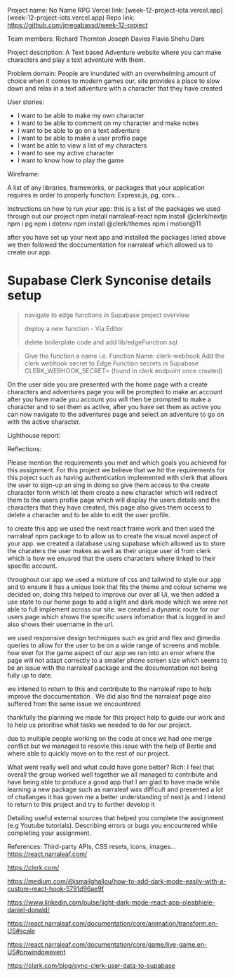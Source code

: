 Project name: No Name RPG
Vercel link: [week-12-project-iota.vercel.app] (week-12-project-iota.vercel.app)
Repo link: [https://github.com/jmegabassd/week-12-project ](https://github.com/jmegabassd/week-12-project)

Team members:
Richard Thornton
Joseph Davies
Flavia Shehu
Dare

Project description:
A Text based Adventure website where you can make characters and play a text adventure with them.

Problem domain:
People are inundated with an overwhelming amount of choice when it comes to modern games our, site provides a place to slow down and relax in a text adventure with a character that they have created

User stories:

- I want to be able to make my own character
- I want to be able to comment on my character and make notes
- I want to be able to go on a text adventure
- I want to be able to make a user profile page
- I want be able to view a list of my characters
- I want to see my active character
- I want to know how to play the game

Wireframe:

A list of any libraries, frameworks, or packages that your application requires in order to properly function:
Express.js, pg, cors...

Instructions on how to run your app:
this is a list of the packages we used through out our project
npm install narraleaf-react
npm install @clerk/nextjs
npm i pg
npm i dotenv
npm install @clerk/themes
npm i motion@11

after you have set up your next app and installed the packages listed above we then followed the doccumentation for narraleaf which allowed us to create our app.

# Supabase Clerk Synconise details setup

> navigate to edge functions in Supabase project overview
>
> deploy a new function - Via Editor
>
> delete boilerplate code and add lib/edgeFunction.sql

> Give the function a name i.e.
> Function Name: clerk-webhook
> Add the clerk webhook secret to Edge Function secrets in Supabase
> CLERK_WEBHOOK_SECRET=<clerk webhook Signing Secret> (found in clerk endpoint once created)

On the user side you are presented with the home page with a create characters and adventures page you will be prompted to make an account after you have made you account you will then be prompted to make a character and to set them as active, after you have set them as active you can now navigate to the adventures page and select an adventure to go on with the active character.

Lighthouse report:

Reflections:

Please mention the requirements you met and which goals you achieved for this assignment.
For this project we believe that we hit the requirements for this poject such as having authentication implemented with clerk that allows the user to sign-up an sing in doing so give them access to the create character form which let them create a new character which will redirect them to the users profile page which will display the users details and the characters that they have created, this page also gives them access to delete a character and to be able to edit the user profile.

to create this app we used the next react frame work and then used the narraleaf npm package to to allow us to create the visual novel aspect of your app.
we created a database using supabase which allowed us to store the charaters the user makes as well as their unique user id from clerk which is how we enusred that the users characters where linked to their specific account.

throughout our app we used a mixture of css and tailwind to style our app and to ensure it has a unique look that fits the theme and colour scheme we decided on, doing this helped to improve our over all Ui, we then added a use state to our home page to add a light and dark mode which we were not able to full implement across our site.
we created a dynamic route for our users page which shows the specific users infomation that is logged in and also shows their username in the url.

we used responsive design techniques such as grid and flex and @media queries to allow for the user to be on a wide range of screens and mobile. how ever for the game aspect of our app we ran into an error where the page will not adapt correctly to a smaller phone screen size which seems to be an issue with the narraleaf package and the documentation not being fully up to date.

we intened to return to this and contribute to the narraleaf repo to help improve the doccumentation . We did also find the narraleaf page also suffered from the same issue we encountered

thankfully the planning we made for this project help to guide our work and to help us prioritise what tasks we needed to do for our project.

due to multiple people working on the code at once we had one merge conflict but we managed to resovle this issue with the help of Bertie and where able to quickly move on to the rest of our project.

What went really well and what could have gone better?
Rich:
I feel that overall the group worked well together we all managed to contribute and have being able to produce a good app that I am glad to have made while learning a new package such as narraleaf was difficult and presented a lot of challanges it has goven me a better understanding of next.js and I intend to return to this project and try to further develop it

Detailing useful external sources that helped you complete the assignment (e.g Youtube tutorials).
Describing errors or bugs you encountered while completing your assignment.

References:
Third-party APIs, CSS resets, icons, images...
https://react.narraleaf.com/

https://clerk.com/

https://medium.com/@ismailghallou/how-to-add-dark-mode-easily-with-a-custom-react-hook-5791d96ae9f

https://www.linkedin.com/pulse/light-dark-mode-react-app-oleabhiele-daniel-donald/

https://react.narraleaf.com/documentation/core/animation/transform.en-US#scale

https://react.narraleaf.com/documentation/core/game/live-game.en-US#onwindowevent

https://clerk.com/blog/sync-clerk-user-data-to-supabase

